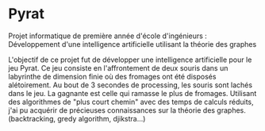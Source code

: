 # Pyrat
Projet informatique de première année d'école d'ingénieurs :  Développement d'une intelligence artificielle utilisant la théorie des graphes

L'objectif de ce projet fut de développer une intelligence artificielle pour le jeu Pyrat. Ce jeu consiste en l'affrontement de deux souris dans un labyrinthe de dimension finie où des fromages ont été disposés alétoirement. Au bout de 3 secondes de processing, les souris sont lachés dans le jeu. La gagnante est celle qui ramasse le plus de fromages.
Utilisant des algorithmes de "plus court chemin" avec des temps de calculs réduits, j'ai pu acquérir de précieuses connaissances sur la théorie des graphes. (backtracking, gredy algorithm, djikstra...) 
